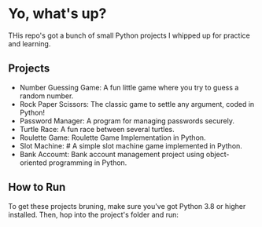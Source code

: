 # Yo, what's up? 
THis repo's got a bunch of small Python projects I whipped up for practice and learning.


## Projects
- Number Guessing Game: A fun little game where you try to guess a random number.
- Rock Paper Scissors: The classic game to settle any argument, coded in Python!
- Password Manager:  A program for managing passwords securely.
- Turtle Race: A fun race between several turtles.
- Roulette Game: Roulette Game Implementation in Python. 
- Slot Machine: # A simple slot machine game implemented in Python.
- Bank Accoumt: Bank account management project using object-oriented programming in Python.

## How to Run
To get these projects bruning, make sure you've got Python 3.8 or higher installed. Then, hop into the project's folder and run:

